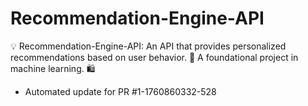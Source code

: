 # Recommendation-Engine-API
💡 Recommendation-Engine-API: An API that provides personalized recommendations based on user behavior. 🧠 A foundational project in machine learning. 🛍️


- Automated update for PR #1-1760860332-528